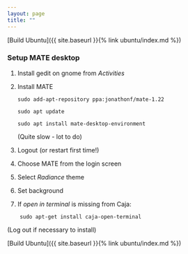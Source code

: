 ```yaml
---
layout: page
title: ""
---
```


[Build Ubuntu]({{ site.baseurl }}{% link ubuntu/index.md %})

### Setup MATE desktop


1. Install gedit on gnome from *Activities*

1. Install MATE

	```console
	sudo add-apt-repository ppa:jonathonf/mate-1.22

	sudo apt update

	sudo apt install mate-desktop-environment
	```
	(Quite slow - lot to do)

1. Logout (or restart first time!)

1. Choose MATE from the login screen

1. Select *Radiance* theme

1. Set background

1. If *open in terminal* is missing from Caja:
``` console
	sudo apt-get install caja-open-terminal
```
(Log out if necessary to install)


[Build Ubuntu]({{ site.baseurl }}{% link ubuntu/index.md %})
